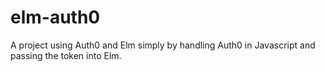 # elm-auth0
A project using Auth0 and Elm simply by handling Auth0 in Javascript and passing the token into Elm.
